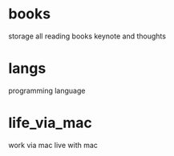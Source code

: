# books
  storage all reading books keynote and thoughts

# langs
  programming language

# life_via_mac
  work via mac
  live with mac
